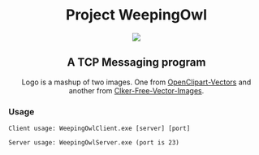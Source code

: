 <h1 align="center">Project WeepingOwl</h1>
<p align="center">
  <img src="https://i.imgur.com/SDMAq9U.png" />
</p>
<h2 align="center">A TCP Messaging program</h2>
<p align="center">Logo is a mashup of two images. One from <a href="https://pixabay.com/vectors/droplet-drop-fluid-liquid-water-161679/">OpenClipart-Vectors</a> and another from <a href="https://pixabay.com/vectors/owl-bird-book-wise-wisdom-scholar-47526/">Clker-Free-Vector-Images</a>.</p>

### Usage
<code>Client usage: WeepingOwlClient.exe [server] [port]</code>


<code>Server usage: WeepingOwlServer.exe (port is 23)</code>
